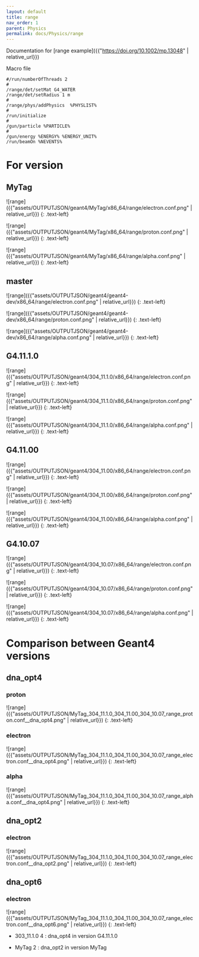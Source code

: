 ```yaml
---
layout: default
title: range
nav_order: 1
parent: Physics
permalink: docs/Physics/range
---
```

Documentation for [range example]({{"https://doi.org/10.1002/mp.13048" | relative_url}}) 

Macro file
```
#/run/numberOfThreads 2
#
/range/det/setMat G4_WATER
/range/det/setRadius 1 m
#
/range/phys/addPhysics  %PHYSLIST%
#
/run/initialize
#
/gun/particle %PARTICLE%
#
/gun/energy %ENERGY% %ENERGY_UNIT%
/run/beamOn %NEVENTS%
```

# For version
## MyTag

![range]({{"assets/OUTPUTJSON/geant4/MyTag/x86_64/range/electron.conf.png" | relative_url}})
{: .text-left}

![range]({{"assets/OUTPUTJSON/geant4/MyTag/x86_64/range/proton.conf.png" | relative_url}})
{: .text-left}

![range]({{"assets/OUTPUTJSON/geant4/MyTag/x86_64/range/alpha.conf.png" | relative_url}})
{: .text-left}

## master

![range]({{"assets/OUTPUTJSON/geant4/geant4-dev/x86_64/range/electron.conf.png" | relative_url}})
{: .text-left}

![range]({{"assets/OUTPUTJSON/geant4/geant4-dev/x86_64/range/proton.conf.png" | relative_url}})
{: .text-left}

![range]({{"assets/OUTPUTJSON/geant4/geant4-dev/x86_64/range/alpha.conf.png" | relative_url}})
{: .text-left}

## G4.11.1.0
![range]({{"assets/OUTPUTJSON/geant4/304_11.1.0/x86_64/range/electron.conf.png" | relative_url}})
{: .text-left}

![range]({{"assets/OUTPUTJSON/geant4/304_11.1.0/x86_64/range/proton.conf.png" | relative_url}})
{: .text-left}

![range]({{"assets/OUTPUTJSON/geant4/304_11.1.0/x86_64/range/alpha.conf.png" | relative_url}})
{: .text-left}

## G4.11.00
![range]({{"assets/OUTPUTJSON/geant4/304_11.00/x86_64/range/electron.conf.png" | relative_url}})
{: .text-left}

![range]({{"assets/OUTPUTJSON/geant4/304_11.00/x86_64/range/proton.conf.png" | relative_url}})
{: .text-left}

![range]({{"assets/OUTPUTJSON/geant4/304_11.00/x86_64/range/alpha.conf.png" | relative_url}})
{: .text-left}

## G4.10.07
![range]({{"assets/OUTPUTJSON/geant4/304_10.07/x86_64/range/electron.conf.png" | relative_url}})
{: .text-left}

![range]({{"assets/OUTPUTJSON/geant4/304_10.07/x86_64/range/proton.conf.png" | relative_url}})
{: .text-left}

![range]({{"assets/OUTPUTJSON/geant4/304_10.07/x86_64/range/alpha.conf.png" | relative_url}})
{: .text-left}


# Comparison between Geant4 versions

## dna_opt4
### proton
![range]({{"assets/OUTPUTJSON/MyTag_304_11.1.0_304_11.00_304_10.07_range_proton.conf__dna_opt4.png" | relative_url}})
{: .text-left}

### electron
![range]({{"assets/OUTPUTJSON/MyTag_304_11.1.0_304_11.00_304_10.07_range_electron.conf__dna_opt4.png" | relative_url}})
{: .text-left}

### alpha
![range]({{"assets/OUTPUTJSON/MyTag_304_11.1.0_304_11.00_304_10.07_range_alpha.conf__dna_opt4.png" | relative_url}})
{: .text-left}

## dna_opt2
### electron
![range]({{"assets/OUTPUTJSON/MyTag_304_11.1.0_304_11.00_304_10.07_range_electron.conf__dna_opt2.png" | relative_url}})
{: .text-left}


## dna_opt6
### electron
![range]({{"assets/OUTPUTJSON/MyTag_304_11.1.0_304_11.00_304_10.07_range_electron.conf__dna_opt6.png" | relative_url}})
{: .text-left}




- 303_11.1.0 4 : dna_opt4 in version G4.11.1.0

- MyTag 2 : dna_opt2 in version MyTag
